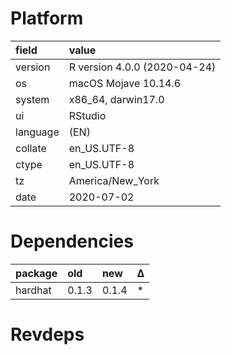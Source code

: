# Platform

|field    |value                        |
|:--------|:----------------------------|
|version  |R version 4.0.0 (2020-04-24) |
|os       |macOS Mojave 10.14.6         |
|system   |x86_64, darwin17.0           |
|ui       |RStudio                      |
|language |(EN)                         |
|collate  |en_US.UTF-8                  |
|ctype    |en_US.UTF-8                  |
|tz       |America/New_York             |
|date     |2020-07-02                   |

# Dependencies

|package |old   |new   |Δ  |
|:-------|:-----|:-----|:--|
|hardhat |0.1.3 |0.1.4 |*  |

# Revdeps


